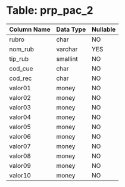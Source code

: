 # Table: prp_pac_2

| Column Name | Data Type | Nullable |
|-------------|-----------|----------|
| rubro | char | NO |
| nom_rub | varchar | YES |
| tip_rub | smallint | NO |
| cod_cue | char | NO |
| cod_rec | char | NO |
| valor01 | money | NO |
| valor02 | money | NO |
| valor03 | money | NO |
| valor04 | money | NO |
| valor05 | money | NO |
| valor06 | money | NO |
| valor07 | money | NO |
| valor08 | money | NO |
| valor09 | money | NO |
| valor10 | money | NO |
